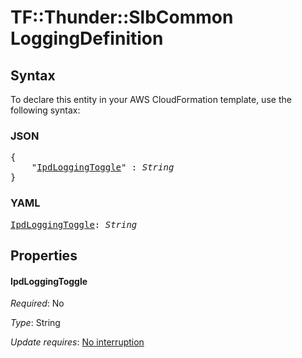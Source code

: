 # TF::Thunder::SlbCommon LoggingDefinition

## Syntax

To declare this entity in your AWS CloudFormation template, use the following syntax:

### JSON

<pre>
{
    "<a href="#ipdloggingtoggle" title="IpdLoggingToggle">IpdLoggingToggle</a>" : <i>String</i>
}
</pre>

### YAML

<pre>
<a href="#ipdloggingtoggle" title="IpdLoggingToggle">IpdLoggingToggle</a>: <i>String</i>
</pre>

## Properties

#### IpdLoggingToggle

_Required_: No

_Type_: String

_Update requires_: [No interruption](https://docs.aws.amazon.com/AWSCloudFormation/latest/UserGuide/using-cfn-updating-stacks-update-behaviors.html#update-no-interrupt)

